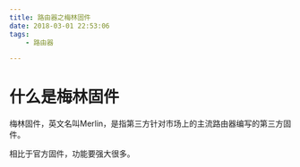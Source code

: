 ```yaml
---
title: 路由器之梅林固件
date: 2018-03-01 22:53:06
tags:
	- 路由器

---
```




# 什么是梅林固件

梅林固件，英文名叫Merlin，是指第三方针对市场上的主流路由器编写的第三方固件。

相比于官方固件，功能要强大很多。

